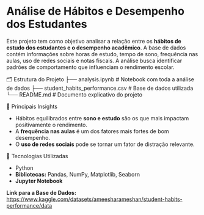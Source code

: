 # Análise de Hábitos e Desempenho dos Estudantes

Este projeto tem como objetivo analisar a relação entre os **hábitos de estudo dos estudantes e o desempenho acadêmico**.
A base de dados contém informações sobre horas de estudo, tempo de sono, frequência nas aulas, uso de redes sociais e notas fiscais.
A análise busca identificar padrões de comportamento que influenciam o rendimento escolar.

🗂️ Estrutura do Projeto
├── analysis.ipynb              # Notebook com toda a análise de dados
├── student_habits_performance.csv   # Base de dados utilizada
└── README.md                   # Documento explicativo do projeto

🧠 Principais Insights
- Hábitos equilibrados entre **sono e estudo** são os que mais impactam positivamente o rendimento.
- A **frequência nas aulas** é um dos fatores mais fortes de bom desempenho.
- O **uso de redes sociais** pode se tornar um fator de distração relevante.


🧰 Tecnologias Utilizadas
- Python
- **Bibliotecas:** Pandas, NumPy, Matplotlib, Seaborn
- **Jupyter Notebook**

**Link para a Base de Dados:** https://www.kaggle.com/datasets/ameesharameshan/student-habits-performance/data
